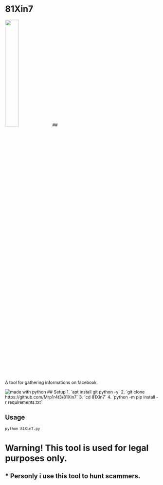 # 81Xin7
<img src="https://github.com/Mrp1r4t3/81Xin7/blob/main/scrns.PNG" width="30%" height="30%">
##

A tool for gathering informations on facebook.

<img src="https://img.shields.io/badge/made%20with-python-blue.svg?style=flat-square" alt="made with python">
## Setup
1. `apt install git python -y`
2. `git clone https://github.com/Mrp1r4t3/81Xin7`
3. `cd 81Xin7`
4. `python -m pip install -r requirements.txt`

## Usage
`python 81Xin7.py`

# Warning! This tool is used for legal purposes only.
## * Personly i use this tool to hunt scammers.
